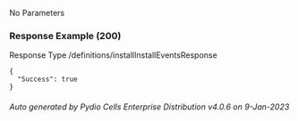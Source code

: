 






 
  


No Parameters



### Response Example (200)
Response Type /definitions/installInstallEventsResponse

```
{
  "Success": true
}
```




###### Auto generated by Pydio Cells Enterprise Distribution v4.0.6 on 9-Jan-2023
